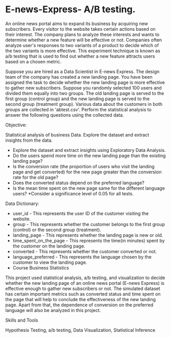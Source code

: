 # E-news-Express- A/B testing.

An online news portal aims to expand its business by acquiring new subscribers. Every visitor to the website takes certain actions based on their interest. The company plans to analyze these interests and wants to determine whether a new feature will be effective or not. Companies often analyze user's responses to two variants of a product to decide which of the two variants is more effective. This experiment technique is known as a/b testing that is used to find out whether a new feature attracts users based on a chosen metric.

Suppose you are hired as a Data Scientist in E-news Express. The design team of the company has created a new landing page. You have been assigned the task to decide whether the new landing page is more effective to gather new subscribers. Suppose you randomly selected 100 users and divided them equally into two groups. The old landing page is served to the first group (control group) and the new landing page is served to the second group (treatment group). Various data about the customers in both groups are collected in 'abtest.csv'. Perform the statistical analysis to answer the following questions using the collected data.

Objective:

Statistical analysis of business Data. 
Explore the dataset and extract insights from the data.

- Explore the dataset and extract insights using Exploratory Data Analysis.
- Do the users spend more time on the new landing page than the existing landing page?
- Is the conversion rate (the proportion of users who visit the landing page and get converted) for the new page greater than the conversion rate for the old page?
- Does the converted status depend on the preferred language? 
- Is the mean time spent on the new page same for the different language users?
*Consider a significance level of 0.05 for all tests.

Data Dictionary:

- user_id - This represents the user ID of the customer visiting the website.
- group - This represents whether the customer belongs to the first group (control) or the second group (treatment).
- landing_page - This represents whether the landing page is new or old.
- time_spent_on_the_page - This represents the time(in minutes) spent by the customer on the landing page.
- converted - This represents whether the customer converted or not.
- language_preferred - This represents the language chosen by the customer to view the landing page.
- Course Business Statistics

This project used statistical analysis, a/b testing, and visualization to decide whether the new landing page of an
online news portal (E-news Express) is effective enough to gather new subscribers or not. The simulated dataset has 
certain important metrics such as converted status and time spent on the page that will help to conclude the effectiveness 
of the new landing page. Apart from that, the dependence of conversion on the preferred language will also be analyzed in this project.

Skills and Tools

Hypothesis Testing, a/b testing, Data Visualization, Statistical Inference
